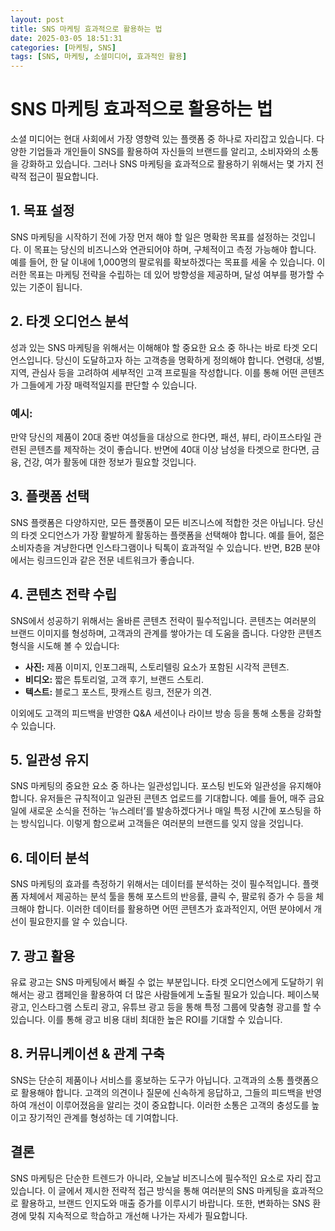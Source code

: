 ```yaml
---
layout: post
title: SNS 마케팅 효과적으로 활용하는 법
date: 2025-03-05 18:51:31
categories: [마케팅, SNS]
tags: [SNS, 마케팅, 소셜미디어, 효과적인 활용]
---
```


# SNS 마케팅 효과적으로 활용하는 법

소셜 미디어는 현대 사회에서 가장 영향력 있는 플랫폼 중 하나로 자리잡고 있습니다. 다양한 기업들과 개인들이 SNS를 활용하여 자신들의 브랜드를 알리고, 소비자와의 소통을 강화하고 있습니다. 그러나 SNS 마케팅을 효과적으로 활용하기 위해서는 몇 가지 전략적 접근이 필요합니다.

## 1. 목표 설정

SNS 마케팅을 시작하기 전에 가장 먼저 해야 할 일은 명확한 목표를 설정하는 것입니다. 이 목표는 당신의 비즈니스와 연관되어야 하며, 구체적이고 측정 가능해야 합니다. 예를 들어, 한 달 이내에 1,000명의 팔로워를 확보하겠다는 목표를 세울 수 있습니다. 이러한 목표는 마케팅 전략을 수립하는 데 있어 방향성을 제공하며, 달성 여부를 평가할 수 있는 기준이 됩니다.

## 2. 타겟 오디언스 분석

성과 있는 SNS 마케팅을 위해서는 이해해야 할 중요한 요소 중 하나는 바로 타겟 오디언스입니다. 당신이 도달하고자 하는 고객층을 명확하게 정의해야 합니다. 연령대, 성별, 지역, 관심사 등을 고려하여 세부적인 고객 프로필을 작성합니다. 이를 통해 어떤 콘텐츠가 그들에게 가장 매력적일지를 판단할 수 있습니다.

### 예시: 
만약 당신의 제품이 20대 중반 여성들을 대상으로 한다면, 패션, 뷰티, 라이프스타일 관련된 콘텐츠를 제작하는 것이 좋습니다. 반면에 40대 이상 남성을 타겟으로 한다면, 금융, 건강, 여가 활동에 대한 정보가 필요할 것입니다.

## 3. 플랫폼 선택

SNS 플랫폼은 다양하지만, 모든 플랫폼이 모든 비즈니스에 적합한 것은 아닙니다. 당신의 타겟 오디언스가 가장 활발하게 활동하는 플랫폼을 선택해야 합니다. 예를 들어, 젊은 소비자층을 겨냥한다면 인스타그램이나 틱톡이 효과적일 수 있습니다. 반면, B2B 분야에서는 링크드인과 같은 전문 네트워크가 좋습니다.

## 4. 콘텐츠 전략 수립

SNS에서 성공하기 위해서는 올바른 콘텐츠 전략이 필수적입니다. 콘텐츠는 여러분의 브랜드 이미지를 형성하며, 고객과의 관계를 쌓아가는 데 도움을 줍니다. 다양한 콘텐츠 형식을 시도해 볼 수 있습니다:
- **사진:** 제품 이미지, 인포그래픽, 스토리텔링 요소가 포함된 시각적 콘텐츠.
- **비디오:** 짧은 튜토리얼, 고객 후기, 브랜드 스토리.
- **텍스트:** 블로그 포스트, 팟캐스트 링크, 전문가 의견.

이외에도 고객의 피드백을 반영한 Q&A 세션이나 라이브 방송 등을 통해 소통을 강화할 수 있습니다.

## 5. 일관성 유지

SNS 마케팅의 중요한 요소 중 하나는 일관성입니다. 포스팅 빈도와 일관성을 유지해야 합니다. 유저들은 규칙적이고 일관된 콘텐츠 업로드를 기대합니다. 예를 들어, 매주 금요일에 새로운 소식을 전하는 ‘뉴스레터’를 발송하겠다거나 매일 특정 시간에 포스팅을 하는 방식입니다. 이렇게 함으로써 고객들은 여러분의 브랜드를 잊지 않을 것입니다.

## 6. 데이터 분석

SNS 마케팅의 효과를 측정하기 위해서는 데이터를 분석하는 것이 필수적입니다. 플랫폼 자체에서 제공하는 분석 툴을 통해 포스트의 반응률, 클릭 수, 팔로워 증가 수 등을 체크해야 합니다. 이러한 데이터를 활용하면 어떤 콘텐츠가 효과적인지, 어떤 분야에서 개선이 필요한지를 알 수 있습니다.

## 7. 광고 활용

유료 광고는 SNS 마케팅에서 빠질 수 없는 부분입니다. 타겟 오디언스에게 도달하기 위해서는 광고 캠페인을 활용하여 더 많은 사람들에게 노출될 필요가 있습니다. 페이스북 광고, 인스타그램 스토리 광고, 유튜브 광고 등을 통해 특정 그룹에 맞춤형 광고를 할 수 있습니다. 이를 통해 광고 비용 대비 최대한 높은 ROI를 기대할 수 있습니다.

## 8. 커뮤니케이션 & 관계 구축

SNS는 단순히 제품이나 서비스를 홍보하는 도구가 아닙니다. 고객과의 소통 플랫폼으로 활용해야 합니다. 고객의 의견이나 질문에 신속하게 응답하고, 그들의 피드백을 반영하여 개선이 이루어졌음을 알리는 것이 중요합니다. 이러한 소통은 고객의 충성도를 높이고 장기적인 관계를 형성하는 데 기여합니다.

## 결론

SNS 마케팅은 단순한 트렌드가 아니라, 오늘날 비즈니스에 필수적인 요소로 자리 잡고 있습니다. 이 글에서 제시한 전략적 접근 방식을 통해 여러분의 SNS 마케팅을 효과적으로 활용하고, 브랜드 인지도와 매출 증가를 이루시기 바랍니다. 또한, 변화하는 SNS 환경에 맞춰 지속적으로 학습하고 개선해 나가는 자세가 필요합니다.